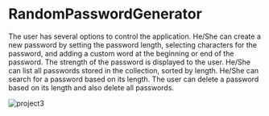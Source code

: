# RandomPasswordGenerator
The user has several options to control the application. He/She can create a new password by setting the password length, selecting characters for the password, and adding a custom word at the beginning or end of the password. 
The strength of the password is displayed to the user. He/She can list all passwords stored in the collection, sorted by length. He/She can search for a password based on its length. 
The user can delete a password based on its length and also delete all passwords.


![project3](https://github.com/JagosMarek/RandomPasswordGenerator/assets/128280984/811704fb-506c-4d9e-b62a-a0889823f7b1)
